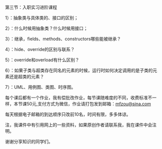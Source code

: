 第三节：入职实习进阶课程

1）：抽象类与具体类的、接口的区别；

2）：什么时候用抽象类？什么时候用接口；

3）：继承，fields、methods、constructors哪些能被继承？

4）：hide、override的区别与联系？

5）：override和overload有什么区别？

6）：如果子类与超类存在同名的元素的时候，运行时如何决定调用的是子类的元素还是超类的元素？

7）：UML、用例图、类图、时序图。


每个课后都有一个作业，我有偿批改作业，每节课随难度的不同，收费标准不一样，本节课50元,支付方式为微信，作业请打包发到邮箱：mfzou@sina.com

每天根据电子邮箱的到达顺序只改前10名，时间有限，多多体谅。

注，我课件中有引用网上的一些资料，如果原创作者请联系我，我在课件中会注明。

谢谢分享知识的同学们。
